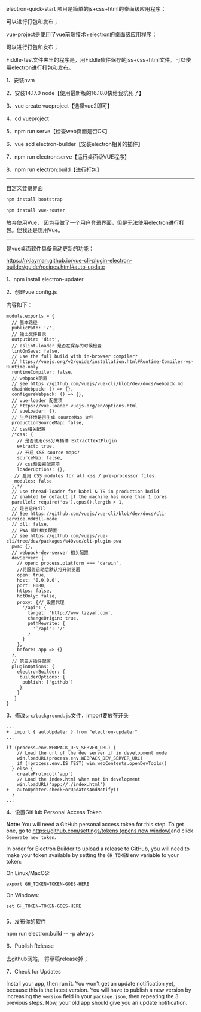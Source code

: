 electron-quick-start 项目是简单的js+css+html的桌面级应用程序；

可以进行打包和发布；


vue-project是使用了vue前端技术+electron的桌面级应用程序；

可以进行打包和发布；

Fiddle-test文件夹里的程序是，用Fiddle软件保存的jss+css+html文件。可以使用electron进行打包和发布。



1、安装nvm

2、安装14.17.0 node【使用最新版的16.18.0快给我坑死了】

3、vue create vueproject【选择vue2即可】

4、cd vueproject

5、npm run serve【检查web页面是否OK】

6、vue add electron-builder【安装electron相关的插件】

7、npm run electron:serve【运行桌面级VUE程序】

8、npm run electron:build【进行打包】



-----------------

自定义登录界面

```bash
npm install bootstrap
```

```bash
npm install vue-router
```



放弃使用Vue， 因为我做了一个用户登录界面，但是无法使用electron进行打包。但我还是想用Vue。



-------

是vue桌面软件具备自动更新的功能：

https://nklayman.github.io/vue-cli-plugin-electron-builder/guide/recipes.html#auto-update

1、npm install electron-updater

2、创建vue.config.js

内容如下：

```
module.exports = {
  // 基本路径
  publicPath: '/',
  // 输出文件目录
  outputDir: 'dist',
  // eslint-loader 是否在保存的时候检查
  lintOnSave: false,
  // use the full build with in-browser compiler?
  // https://vuejs.org/v2/guide/installation.html#Runtime-Compiler-vs-Runtime-only
  runtimeCompiler: false,
  // webpack配置
  // see https://github.com/vuejs/vue-cli/blob/dev/docs/webpack.md
  chainWebpack: () => {},
  configureWebpack: () => {},
  // vue-loader 配置项
  // https://vue-loader.vuejs.org/en/options.html
  // vueLoader: {},
  // 生产环境是否生成 sourceMap 文件
  productionSourceMap: false,
  // css相关配置
  /*css: {
    // 是否使用css分离插件 ExtractTextPlugin
    extract: true,
    // 开启 CSS source maps?
    sourceMap: false,
    // css预设器配置项
    loaderOptions: {},
   // 启用 CSS modules for all css / pre-processor files.
   modules: false
  },*/
  // use thread-loader for babel & TS in production build
  // enabled by default if the machine has more than 1 cores
  parallel: require('os').cpus().length > 1,
  // 是否启用dll
  // See https://github.com/vuejs/vue-cli/blob/dev/docs/cli-service.md#dll-mode
  // dll: false,
  // PWA 插件相关配置
  // see https://github.com/vuejs/vue-cli/tree/dev/packages/%40vue/cli-plugin-pwa
  pwa: {},
  // webpack-dev-server 相关配置
  devServer: {
​    // open: process.platform === 'darwin',
​    //将服务启动后默认打开浏览器
​    open: true,
​    host: '0.0.0.0',
​    port: 8080,
​    https: false,
​    hotOnly: false,
​    proxy: {// 设置代理
​      '/api': {
​        target: 'http://www.lzzyaf.com',
​        changeOrigin: true,
​        pathRewrite: {
​          '^/api': '/'
​        }
​      }
​    },
​    before: app => {}
  },
  // 第三方插件配置
  pluginOptions: {
​    electronBuilder: {
​     builderOptions: {
​      publish: ['github']
​     }
​    }
   }
}
```

3、修改`src/background.js`文件，import要放在开头

```
...
+  import { autoUpdater } from "electron-updater"
...

if (process.env.WEBPACK_DEV_SERVER_URL) {
    // Load the url of the dev server if in development mode
    win.loadURL(process.env.WEBPACK_DEV_SERVER_URL)
    if (!process.env.IS_TEST) win.webContents.openDevTools()
  } else {
    createProtocol('app')
    // Load the index.html when not in development
    win.loadURL('app://./index.html')
+   autoUpdater.checkForUpdatesAndNotify()
  }
...
```
4、设置GitHub Personal Access Token

**Note:** You will need a GitHub personal access token for this step. To get one, go to [https://github.com/settings/tokens (opens new window)](https://github.com/settings/tokens)and click `Generate new token`.

In order for Electron Builder to upload a release to GitHub, you will need to make your token available by setting the `GH_TOKEN` env variable to your token:

On Linux/MacOS:

```
export GH_TOKEN=TOKEN-GOES-HERE
```

On Windows:

```
set GH_TOKEN=TOKEN-GOES-HERE
```

### 

5、发布你的软件

npm run electron:build -- -p always



6、Publish Release

去github网站， 将草稿release掉；



7、Check for Updates

Install your app, then run it. You won't get an update notification yet, because this is the latest version. You will have to publish a new version by increasing the `version` field in your `package.json`, then repeating the 3 previous steps. Now, your old app should give you an update notification.
